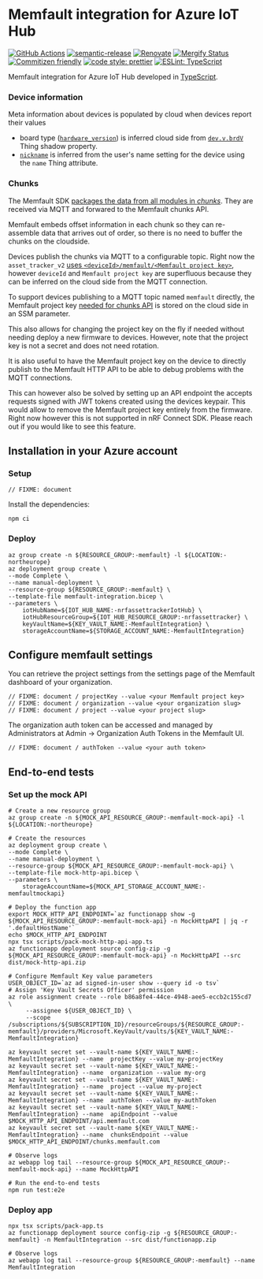 # Memfault integration for Azure IoT Hub

[![GitHub Actions](https://github.com/NordicSemiconductor/asset-tracker-cloud-memfault-azure-js/workflows/Test%20and%20Release/badge.svg)](https://github.com/NordicSemiconductor/asset-tracker-cloud-memfault-azure-js/actions)
[![semantic-release](https://img.shields.io/badge/%20%20%F0%9F%93%A6%F0%9F%9A%80-semantic--release-e10079.svg)](https://github.com/semantic-release/semantic-release)
[![Renovate](https://img.shields.io/badge/renovate-enabled-brightgreen.svg)](https://renovatebot.com)
[![Mergify Status](https://img.shields.io/endpoint.svg?url=https://gh.mergify.io/badges/NordicSemiconductor/asset-tracker-cloud-memfault-azure-js)](https://mergify.io)
[![Commitizen friendly](https://img.shields.io/badge/commitizen-friendly-brightgreen.svg)](http://commitizen.github.io/cz-cli/)
[![code style: prettier](https://img.shields.io/badge/code_style-prettier-ff69b4.svg)](https://github.com/prettier/prettier/)
[![ESLint: TypeScript](https://img.shields.io/badge/ESLint-TypeScript-blue.svg)](https://github.com/typescript-eslint/typescript-eslint)

Memfault integration for Azure IoT Hub developed in
[TypeScript](https://www.typescriptlang.org/).

### Device information

Meta information about devices is populated by cloud when devices report their
values

- board type
  ([`hardware_version`](https://api-docs.memfault.com/#f2acc282-23f9-409b-a99b-41da759b82f9))
  is inferred cloud side from
  [`dev.v.brdV`](https://github.com/NordicSemiconductor/asset-tracker-cloud-docs/blob/84da0a8c790bb789dfbcf43050be4cb5f0e65171/docs/cloud-protocol/state.reported.schema.json#L139-L144)
  Thing shadow property.
- [`nickname`](https://api-docs.memfault.com/#f2acc282-23f9-409b-a99b-41da759b82f9)
  is inferred from the user's name setting for the device using the `name` Thing
  attribute.

### Chunks

The Memfault SDK
[packages the data from all modules in _chunks_](https://docs.memfault.com/docs/mcu/data-from-firmware-to-the-cloud/).
They are received via MQTT and forwared to the Memfault chunks API.

Memfault embeds offset information in each chunk so they can re-assemble data
that arrives out of order, so there is no need to buffer the chunks on the
cloudside.

Devices publish the chunks via MQTT to a configurable topic. Right now the
`asset_tracker_v2`
[uses `<deviceId>/memfault/<Memfault project key>`](https://github.com/nrfconnect/sdk-nrf/blob/5ed65dc037426206b103cc7ce3274de98b6cc93d/applications/asset_tracker_v2/src/cloud/aws_iot_integration.c#L35-L38),
however `deviceId` and `Memfault project key` are superfluous because they can
be inferred on the cloud side from the MQTT connection.

To support devices publishing to a MQTT topic named `memfault` directly, the
Memfault project key
[needed for chunks API](https://api-docs.memfault.com/#a8d3e36f-62f0-4120-9fc6-544ee04f3bb5)
is stored on the cloud side in an SSM parameter.

This also allows for changing the project key on the fly if needed without
needing deploy a new firmware to devices. However, note that the project key is
not a secret and does not need rotation.

It is also useful to have the Memfault project key on the device to directly
publish to the Memfault HTTP API to be able to debug problems with the MQTT
connections.

This can however also be solved by setting up an API endpoint the accepts
requests signed with JWT tokens created using the devices keypair. This would
allow to remove the Memfault project key entirely from the firmware. Right now
however this is not supported in nRF Connect SDK. Please reach out if you would
like to see this feature.

## Installation in your Azure account

### Setup

    // FIXME: document

Install the dependencies:

    npm ci

### Deploy

    az group create -n ${RESOURCE_GROUP:-memfault} -l ${LOCATION:-northeurope}
    az deployment group create \
    --mode Complete \
    --name manual-deployment \
    --resource-group ${RESOURCE_GROUP:-memfault} \
    --template-file memfault-integration.bicep \
    --parameters \
        iotHubName=${IOT_HUB_NAME:-nrfassettrackerIotHub} \
        iotHubResourceGroup=${IOT_HUB_RESOURCE_GROUP:-nrfassettracker} \
        keyVaultName=${KEY_VAULT_NAME:-MemfaultIntegration} \
        storageAccountName=${STORAGE_ACCOUNT_NAME:-MemfaultIntegration}

## Configure memfault settings

You can retrieve the project settings from the settings page of the Memfault
dashboard of your organization.

    // FIXME: document / projectKey --value <your Memfault project key>
    // FIXME: document / organization --value <your organization slug>
    // FIXME: document / project --value <your project slug>

The organization auth token can be accessed and managed by Administrators at
Admin → Organization Auth Tokens in the Memfault UI.

    // FIXME: document / authToken --value <your auth token>

## End-to-end tests

### Set up the mock API

    # Create a new resource group
    az group create -n ${MOCK_API_RESOURCE_GROUP:-memfault-mock-api} -l ${LOCATION:-northeurope}

    # Create the resources
    az deployment group create \
    --mode Complete \
    --name manual-deployment \
    --resource-group ${MOCK_API_RESOURCE_GROUP:-memfault-mock-api} \
    --template-file mock-http-api.bicep \
    --parameters \
        storageAccountName=${MOCK_API_STORAGE_ACCOUNT_NAME:-memfaultmockapi}

    # Deploy the function app
    export MOCK_HTTP_API_ENDPOINT=`az functionapp show -g ${MOCK_API_RESOURCE_GROUP:-memfault-mock-api} -n MockHttpAPI | jq -r '.defaultHostName'`
    echo $MOCK_HTTP_API_ENDPOINT
    npx tsx scripts/pack-mock-http-api-app.ts
    az functionapp deployment source config-zip -g ${MOCK_API_RESOURCE_GROUP:-memfault-mock-api} -n MockHttpAPI --src dist/mock-http-api.zip

    # Configure Memfault Key value parameters
    USER_OBJECT_ID=`az ad signed-in-user show --query id -o tsv`
    # Assign 'Key Vault Secrets Officer' permission
    az role assignment create --role b86a8fe4-44ce-4948-aee5-eccb2c155cd7 \
         --assignee ${USER_OBJECT_ID} \
         --scope /subscriptions/${SUBSCRIPTION_ID}/resourceGroups/${RESOURCE_GROUP:-memfault}/providers/Microsoft.KeyVault/vaults/${KEY_VAULT_NAME:-MemfaultIntegration}

    az keyvault secret set --vault-name ${KEY_VAULT_NAME:-MemfaultIntegration} --name  projectKey --value my-projectKey
    az keyvault secret set --vault-name ${KEY_VAULT_NAME:-MemfaultIntegration} --name  organization --value my-org
    az keyvault secret set --vault-name ${KEY_VAULT_NAME:-MemfaultIntegration} --name  project --value my-project
    az keyvault secret set --vault-name ${KEY_VAULT_NAME:-MemfaultIntegration} --name  authToken --value my-authToken
    az keyvault secret set --vault-name ${KEY_VAULT_NAME:-MemfaultIntegration} --name  apiEndpoint --value $MOCK_HTTP_API_ENDPOINT/api.memfault.com
    az keyvault secret set --vault-name ${KEY_VAULT_NAME:-MemfaultIntegration} --name  chunksEndpoint --value $MOCK_HTTP_API_ENDPOINT/chunks.memfault.com

    # Observe logs
    az webapp log tail --resource-group ${MOCK_API_RESOURCE_GROUP:-memfault-mock-api} --name MockHttpAPI

    # Run the end-to-end tests
    npm run test:e2e

### Deploy app

    npx tsx scripts/pack-app.ts
    az functionapp deployment source config-zip -g ${RESOURCE_GROUP:-memfault} -n MemfaultIntegration --src dist/functionapp.zip

    # Observe logs
    az webapp log tail --resource-group ${RESOURCE_GROUP:-memfault} --name MemfaultIntegration

